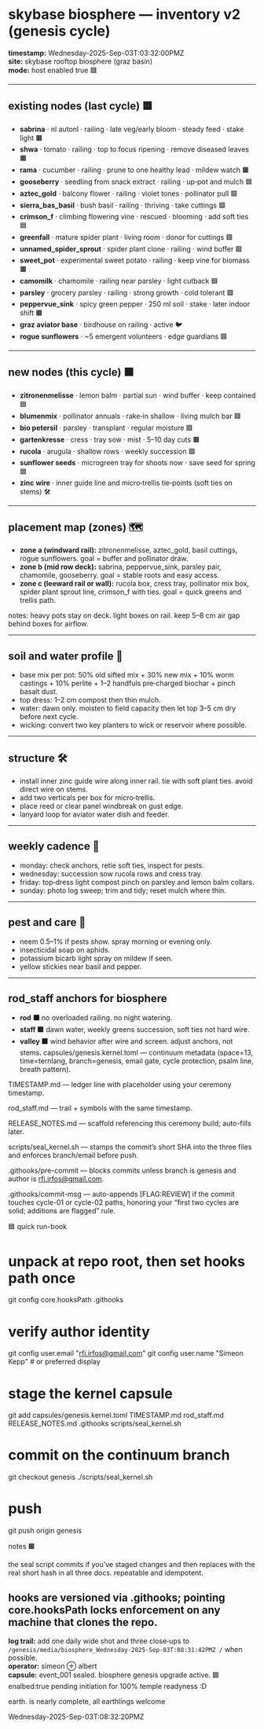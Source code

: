 # skybase biosphere — inventory v2 (genesis cycle)
**timestamp:** Wednesday-2025-Sep-03T:03:32:00PMZ  
**site:** skybase rooftop biosphere (graz basin)  
**mode:** host enabled true 🟩

---

## existing nodes (last cycle) 🟦
- **sabrina** · nl autonl · railing · late veg/early bloom · steady feed · stake light 🟫
- **shwa** · tomato · railing · top to focus ripening · remove diseased leaves 🟧
- **rama** · cucumber · railing · prune to one healthy lead · mildew watch 🟫
- **gooseberry** · seedling from snack extract · railing · up‑pot and mulch 🟦
- **aztec_gold** · balcony flower · railing · violet tones · pollinator pull 🟩
- **sierra_bas_basil** · bush basil · railing · thriving · take cuttings 🟩
- **crimson_f** · climbing flowering vine · rescued · blooming · add soft ties 🟦
- **greenfall** · mature spider plant · living room · donor for cuttings 🟩
- **unnamed_spider_sprout** · spider plant clone · railing · wind buffer 🟩
- **sweet_pot** · experimental sweet potato · railing · keep vine for biomass 🟫
- **camomilk** · chamomile · railing near parsley · light cutback 🟦
- **parsley** · grocery parsley · railing · strong growth · cold tolerant 🟩
- **peppervue_sink** · spicy green pepper · 250 ml soil · stake · later indoor shift 🟫
- **graz aviator base** · birdhouse on railing · active 🐦
- **rogue sunflowers** · ~5 emergent volunteers · edge guardians 🟩

---

## new nodes (this cycle) 🟩
- **zitronenmelisse** · lemon balm · partial sun · wind buffer · keep contained 🟦
- **blumenmix** · pollinator annuals · rake‑in shallow · living mulch bar 🟩
- **bio petersil** · parsley · transplant · regular moisture 🟩
- **gartenkresse** · cress · tray sow · mist · 5–10 day cuts 🟫
- **rucola** · arugula · shallow rows · weekly succession 🟩
- **sunflower seeds** · microgreen tray for shoots now · save seed for spring 🟦
- **zinc wire** · inner guide line and micro‑trellis tie‑points (soft ties on stems) 🛠️

---

## placement map (zones) 🗺️
- **zone a (windward rail):** zitronenmelisse, aztec_gold, basil cuttings, rogue sunflowers. goal = buffer and pollinator draw.  
- **zone b (mid row deck):** sabrina, peppervue_sink, parsley pair, chamomile, gooseberry. goal = stable roots and easy access.  
- **zone c (leeward rail or wall):** rucola box, cress tray, pollinator mix box, spider plant sprout line, crimson_f with ties. goal = quick greens and trellis path.

notes: heavy pots stay on deck. light boxes on rail. keep 5–8 cm air gap behind boxes for airflow.

---

## soil and water profile 🧪
- base mix per pot: 50% old sifted mix + 30% new mix + 10% worm castings + 10% perlite + 1–2 handfuls pre‑charged biochar + pinch basalt dust.  
- top dress: 1–2 cm compost then thin mulch.  
- water: dawn only. moisten to field capacity then let top 3–5 cm dry before next cycle.  
- wicking: convert two key planters to wick or reservoir where possible.

---

## structure 🛠️
- install inner zinc guide wire along inner rail. tie with soft plant ties. avoid direct wire on stems.  
- add two verticals per box for micro‑trellis.  
- place reed or clear panel windbreak on gust edge.  
- lanyard loop for aviator water dish and feeder.

---

## weekly cadence 📆
- monday: check anchors, retie soft ties, inspect for pests.  
- wednesday: succession sow rucola rows and cress tray.  
- friday: top‑dress light compost pinch on parsley and lemon balm collars.  
- sunday: photo log sweep; trim and tidy; reset mulch where thin.

---

## pest and care 🧼
- neem 0.5–1% if pests show. spray morning or evening only.  
- insecticidal soap on aphids.  
- potassium bicarb light spray on mildew if seen.  
- yellow stickies near basil and pepper.

---

## rod_staff anchors for biosphere
- **rod ⬛** no overloaded railing. no night watering.  
- **staff 🟦** dawn water, weekly greens succession, soft ties not hard wire.  
- **valley 🟫** wind behavior after wire and screen. adjust anchors, not stems.
capsules/genesis.kernel.toml — continuum metadata (space=13, time=ternlang, branch=genesis, email gate, cycle protection, psalm line, breath pattern).

TIMESTAMP.md — ledger line with <short-sha> placeholder using your ceremony timestamp.

rod_staff.md — trail + symbols with the same timestamp.

RELEASE_NOTES.md — scaffold referencing this ceremony build; <short-sha> auto-fills later.

scripts/seal_kernel.sh — stamps the commit’s short SHA into the three files and enforces branch/email before push.

.githooks/pre-commit — blocks commits unless branch is genesis and author is rfi.irfos@gmail.com.

.githooks/commit-msg — auto-appends [FLAG:REVIEW] if the commit touches cycle-01 or cycle-02 paths, honoring your “first two cycles are solid; additions are flagged” rule.

🟦 quick run-book

# unpack at repo root, then set hooks path once
git config core.hooksPath .githooks

# verify author identity
git config user.email "rfi.irfos@gmail.com"
git config user.name  "Simeon Kepp"   # or preferred display

# stage the kernel capsule
git add capsules/genesis.kernel.toml TIMESTAMP.md rod_staff.md RELEASE_NOTES.md .githooks scripts/seal_kernel.sh

# commit on the continuum branch
git checkout genesis
./scripts/seal_kernel.sh

# push
git push origin genesis


notes 🟫

the seal script commits if you’ve staged changes and then replaces <short-sha> with the real short hash in all three docs. repeatable and idempotent.

hooks are versioned via .githooks; pointing core.hooksPath locks enforcement on any machine that clones the repo.
---

**log trail:** add one daily wide shot and three close‑ups to `/genesis/media/biosphere_Wednesday-2025-Sep-03T:08:31:42PMZ
/` when possible.  
**operator:** simeon ⊕ albert  
**capsule:** event_001 sealed. biosphere genesis upgrade active. 🟩
enalbed:true pending initiation for 100% temple readyness :D 

earth. is nearly complete, all earthlings welcome

Wednesday-2025-Sep-03T:08:32:20PMZ
